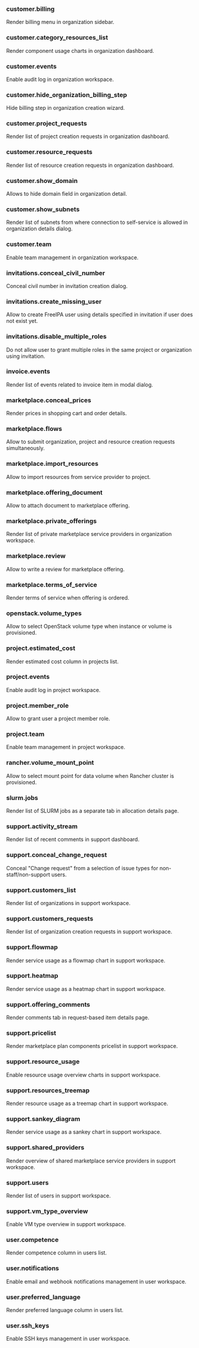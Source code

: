 ### customer.billing

Render billing menu in organization sidebar.

### customer.category_resources_list

Render component usage charts in organization dashboard.

### customer.events

Enable audit log in organization workspace.

### customer.hide_organization_billing_step

Hide billing step in organization creation wizard.

### customer.project_requests

Render list of project creation requests in organization dashboard.

### customer.resource_requests

Render list of resource creation requests in organization dashboard.

### customer.show_domain

Allows to hide domain field in organization detail.

### customer.show_subnets

Render list of subnets from where connection to self-service is allowed in organization details dialog.

### customer.team

Enable team management in organization workspace.

### invitations.conceal_civil_number

Conceal civil number in invitation creation dialog.

### invitations.create_missing_user

Allow to create FreeIPA user using details specified in invitation if user does not exist yet.

### invitations.disable_multiple_roles

Do not allow user to grant multiple roles in the same project or organization using invitation.

### invoice.events

Render list of events related to invoice item in modal dialog.

### marketplace.conceal_prices

Render prices in shopping cart and order details.

### marketplace.flows

Allow to submit organization, project and resource creation requests simultaneously.

### marketplace.import_resources

Allow to import resources from service provider to project.

### marketplace.offering_document

Allow to attach document to marketplace offering.

### marketplace.private_offerings

Render list of private marketplace service providers in organization workspace.

### marketplace.review

Allow to write a review for marketplace offering.

### marketplace.terms_of_service

Render terms of service when offering is ordered.

### openstack.volume_types

Allow to select OpenStack volume type when instance or volume is provisioned.

### project.estimated_cost

Render estimated cost column in projects list.

### project.events

Enable audit log in project workspace.

### project.member_role

Allow to grant user a project member role.

### project.team

Enable team management in project workspace.

### rancher.volume_mount_point

Allow to select mount point for data volume when Rancher cluster is provisioned.

### slurm.jobs

Render list of SLURM jobs as a separate tab in allocation details page.

### support.activity_stream

Render list of recent comments in support dashboard.

### support.conceal_change_request

Conceal "Change request" from a selection of issue types for non-staff/non-support users.

### support.customers_list

Render list of organizations in support workspace.

### support.customers_requests

Render list of organization creation requests in support workspace.

### support.flowmap

Render service usage as a flowmap chart in support workspace.

### support.heatmap

Render service usage as a heatmap chart in support workspace.

### support.offering_comments

Render comments tab in request-based item details page.

### support.pricelist

Render marketplace plan components pricelist in support workspace.

### support.resource_usage

Enable resource usage overview charts in support workspace.

### support.resources_treemap

Render resource usage as a treemap chart in support workspace.

### support.sankey_diagram

Render service usage as a sankey chart in support workspace.

### support.shared_providers

Render overview of shared marketplace service providers in support workspace.

### support.users

Render list of users in support workspace.

### support.vm_type_overview

Enable VM type overview in support workspace.

### user.competence

Render competence column in users list.

### user.notifications

Enable email and webhook notifications management in user workspace.

### user.preferred_language

Render preferred language column in users list.

### user.ssh_keys

Enable SSH keys management in user workspace.

